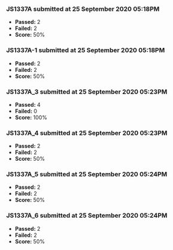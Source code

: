 ### JS1337A submitted at 25 September 2020 05:18PM
* **Passed:** 2
* **Failed:** 2
* **Score:** 50%
### JS1337A-1 submitted at 25 September 2020 05:18PM
* **Passed:** 2
* **Failed:** 2
* **Score:** 50%
### JS1337A_3 submitted at 25 September 2020 05:23PM
* **Passed:** 4
* **Failed:** 0
* **Score:** 100%
### JS1337A_4 submitted at 25 September 2020 05:23PM
* **Passed:** 2
* **Failed:** 2
* **Score:** 50%
### JS1337A_5 submitted at 25 September 2020 05:24PM
* **Passed:** 2
* **Failed:** 2
* **Score:** 50%
### JS1337A_6 submitted at 25 September 2020 05:24PM
* **Passed:** 2
* **Failed:** 2
* **Score:** 50%
